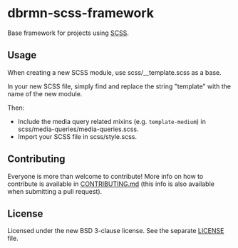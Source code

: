 # dbrmn-scss-framework

Base framework for projects using [SCSS](http://sass-lang.com/).

## Usage

When creating a new SCSS module, use scss/__template.scss as a base.

In your new SCSS file, simply find and replace the string "template" with the name of the new module.

Then:

- Include the media query related mixins (e.g. `template-medium`) in
scss/media-queries/media-queries.scss.
- Import your SCSS file in scss/style.scss.

## Contributing

Everyone is more than welcome to contribute! More info on how to contribute is available in [CONTRIBUTING.md](CONTRIBUTING.md) (this info is also available when submitting a pull request).

## License

Licensed under the new BSD 3-clause license. See the separate [LICENSE](LICENSE) file.
